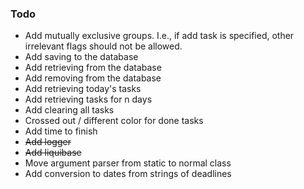 ### Todo
* Add mutually exclusive groups. I.e., if add task is specified, other irrelevant 
flags should not be allowed.
* Add saving to the database
* Add retrieving from the database
* Add removing from the database
* Add retrieving today's tasks
* Add retrieving tasks for n days
* Add clearing all tasks
* Crossed out / different color for done tasks
* Add time to finish
* ~~Add logger~~
* ~~Add liquibase~~
* Move argument parser from static to normal class
* Add conversion to dates from strings of deadlines
